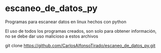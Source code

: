 # escaneo_de_datos_py
Programas para escanear datos en linux hechos con python

El uso de todos los programas creados, son solo para obtener información, no se debe dar uso malicioso a estos archivos

git clone https://github.com/CarlosAlfonsoTirado/escaneo_de_datos_py.git

